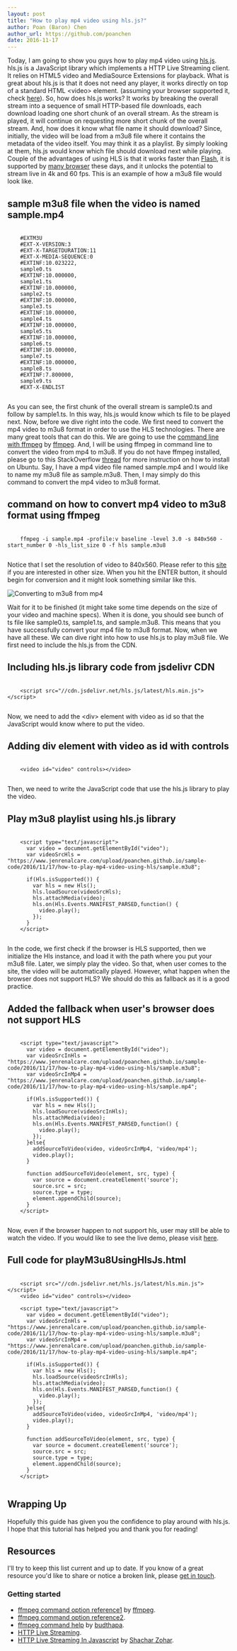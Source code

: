 ```yaml
---
layout: post
title: "How to play mp4 video using hls.js?"
author: Poan (Baron) Chen
author_url: https://github.com/poanchen
date: 2016-11-17
---
```

Today, I am going to show you guys how to play mp4 video using [hls.js](https://github.com/dailymotion/hls.js/tree/master). hls.js is a JavaScript library which implements a HTTP Live Streaming client. It relies on HTML5 video and MediaSource Extensions for playback. What is great about hls.js is that it does not need any player, it works directly on top of a standard HTML &lt;video&gt; element. (assuming your browser supported it, check [here](http://caniuse.com/#search=MediaSource)). So, how does hls.js works? It works by breaking the overall stream into a sequence of small HTTP-based file downloads, each download loading one short chunk of an overall stream. As the stream is played, it will continue on requesting more short chunk of the overall stream. And, how does it know what file name it should download? Since, initially, the video will be load from a m3u8 file where it contains the metadata of the video itself. You may think it as a playlist. By simply looking at them, hls.js would know which file should download next while playing. Couple of the advantages of using HLS is that it works faster than [Flash](http://www.adobe.com/ca/products/flashplayer.html), it is supported by [many browser](http://caniuse.com/#search=MediaSource) these days, and it unlocks the potential to stream live in 4k and 60 fps. This is an example of how a m3u8 file would look like.

## sample m3u8 file when the video is named sample.mp4

<pre>
  <code class="java">
    #EXTM3U
    #EXT-X-VERSION:3
    #EXT-X-TARGETDURATION:11
    #EXT-X-MEDIA-SEQUENCE:0
    #EXTINF:10.023222,
    sample0.ts
    #EXTINF:10.000000,
    sample1.ts
    #EXTINF:10.000000,
    sample2.ts
    #EXTINF:10.000000,
    sample3.ts
    #EXTINF:10.000000,
    sample4.ts
    #EXTINF:10.000000,
    sample5.ts
    #EXTINF:10.000000,
    sample6.ts
    #EXTINF:10.000000,
    sample7.ts
    #EXTINF:10.000000,
    sample8.ts
    #EXTINF:7.800000,
    sample9.ts
    #EXT-X-ENDLIST
  </code>
</pre>
As you can see, the first chunk of the overall stream is sample0.ts and follow by sample1.ts. In this way, hls.js would know which ts file to be played next. Now, before we dive right into the code. We first need to convert the mp4 video to m3u8 format in order to use the HLS technologies. There are many great tools that can do this. We are going to use the [command line with ffmpeg](https://linux.die.net/man/1/ffmpeg) by [ffmpeg](https://www.ffmpeg.org/). And, I will be using ffmpeg in command line to convert the video from mp4 to m3u8. If you do not have ffmpeg installed, please go to this StackOverflow [thread](http://stackoverflow.com/questions/29125229/how-to-reinstall-ffmpeg-clean-on-ubuntu-14-04) for more instruction on how to install on Ubuntu. Say, I have a mp4 video file named sample.mp4 and I would like to name my m3u8 file as sample.m3u8. Then, I may simply do this command to convert the mp4 video to m3u8 format.

## command on how to convert mp4 video to m3u8 format using ffmpeg

<pre>
  <code class="bash">
    ffmpeg -i sample.mp4 -profile:v baseline -level 3.0 -s 840x560 -start_number 0 -hls_list_size 0 -f hls sample.m3u8
  </code>
</pre>
Notice that I set the resolution of video to 840x560. Please refer to this [site](https://linux.die.net/man/1/ffmpeg) if you are interested in other size. When you hit the ENTER button, it should begin for conversion and it might look something similar like this.

<img src="/img/2016/11/17/how-to-play-mp4-video-using-hls/Converting to m3u8 from mp4.png" alt="Converting to m3u8 from mp4">

Wait for it to be finished (it might take some time depends on the size of your video and machine specs). When it is done, you should see bunch of ts file like sample0.ts, sample1.ts, and sample.m3u8. This means that you have successfully convert your mp4 file to m3u8 format. Now, when we have all these. We can dive right into how to use hls.js to play m3u8 file. We first need to include the hls.js from the CDN.

## Including hls.js library code from jsdelivr CDN

<pre>
  <code class="html">
    &lt;script src="//cdn.jsdelivr.net/hls.js/latest/hls.min.js"&gt;&lt;/script&gt;
  </code>
</pre>
Now, we need to add the &lt;div&gt; element with video as id so that the JavaScript would know where to put the video.

## Adding div element with video as id with controls

<pre>
  <code class="html">
    &lt;video id="video" controls&gt;&lt;/video&gt;
  </code>
</pre>
Then, we need to write the JavaScript code that use the hls.js library to play the video.

## Play m3u8 playlist using hls.js library

<pre>
  <code class="html">
    &lt;script type="text/javascript"&gt;
      var video = document.getElementById("video");
      var videoSrcHls = "https://www.jenrenalcare.com/upload/poanchen.github.io/sample-code/2016/11/17/how-to-play-mp4-video-using-hls/sample.m3u8";

      if(Hls.isSupported()) {
        var hls = new Hls();
        hls.loadSource(videoSrcHls);
        hls.attachMedia(video);
        hls.on(Hls.Events.MANIFEST_PARSED,function() {
          video.play();
        });
      }
    &lt;/script&gt;
  </code>
</pre>
In the code, we first check if the browser is HLS supported, then we initialize the Hls instance, and load it with the path where you put your m3u8 file. Later, we simply play the video. So that, when user comes to the site, the video will be automatically played. However, what happen when the browser does not support HLS? We should do this as fallback as it is a good practice.

## Added the fallback when user's browser does not support HLS

<pre>
  <code class="html">
    &lt;script type="text/javascript"&gt;
      var video = document.getElementById("video");
      var videoSrcInHls = "https://www.jenrenalcare.com/upload/poanchen.github.io/sample-code/2016/11/17/how-to-play-mp4-video-using-hls/sample.m3u8";
      var videoSrcInMp4 = "https://www.jenrenalcare.com/upload/poanchen.github.io/sample-code/2016/11/17/how-to-play-mp4-video-using-hls/sample.mp4";

      if(Hls.isSupported()) {
        var hls = new Hls();
        hls.loadSource(videoSrcInHls);
        hls.attachMedia(video);
        hls.on(Hls.Events.MANIFEST_PARSED,function() {
          video.play();
        });
      }else{
        addSourceToVideo(video, videoSrcInMp4, 'video/mp4');
        video.play();
      }

      function addSourceToVideo(element, src, type) {
        var source = document.createElement('source');
        source.src = src;
        source.type = type;
        element.appendChild(source);
      }
    &lt;/script&gt;
  </code>
</pre>
Now, even if the browser happen to not support hls, user may still be able to watch the video. If you would like to see the live demo, please visit [here](https://www.jenrenalcare.com/upload/poanchen.github.io/sample-code/2016/11/17/how-to-play-mp4-video-using-hls/playM3u8UsingHlsJs.html).

## Full code for playM3u8UsingHlsJs.html

<pre>
  <code class="html">
    &lt;script src="//cdn.jsdelivr.net/hls.js/latest/hls.min.js"&gt;&lt;/script&gt;
    &lt;video id="video" controls&gt;&lt;/video&gt;

    &lt;script type="text/javascript"&gt;
      var video = document.getElementById("video");
      var videoSrcInHls = "https://www.jenrenalcare.com/upload/poanchen.github.io/sample-code/2016/11/17/how-to-play-mp4-video-using-hls/sample.m3u8";
      var videoSrcInMp4 = "https://www.jenrenalcare.com/upload/poanchen.github.io/sample-code/2016/11/17/how-to-play-mp4-video-using-hls/sample.mp4";

      if(Hls.isSupported()) {
        var hls = new Hls();
        hls.loadSource(videoSrcInHls);
        hls.attachMedia(video);
        hls.on(Hls.Events.MANIFEST_PARSED,function() {
          video.play();
        });
      }else{
        addSourceToVideo(video, videoSrcInMp4, 'video/mp4');
        video.play();
      }

      function addSourceToVideo(element, src, type) {
        var source = document.createElement('source');
        source.src = src;
        source.type = type;
        element.appendChild(source);
      }
    &lt;/script&gt;
  </code>
</pre>

## Wrapping Up

Hopefully this guide has given you the confidence to play around with hls.js. I hope that this tutorial has helped you and thank you for reading!

## Resources

I'll try to keep this list current and up to date. If you know of a great resource you'd like to share or notice a broken link, please [get in touch](https://github.com/poanchen).

### Getting started

* [ffmpeg command option reference1](http://ffmpeg.org/ffmpeg-all.html#hls) by [ffmpeg](http://ffmpeg.org/).
* [ffmpeg command option reference2](https://linux.die.net/man/1/ffmpeg).
* [ffmpeg command help](http://stackoverflow.com/questions/30912542/mp4-to-hls-using-ffmpeg) by [budthapa](http://stackoverflow.com/users/2489973/budthapa).
* [HTTP Live Streaming](https://en.wikipedia.org/wiki/HTTP_Live_Streaming).
* [HTTP Live Streaming In Javascript](http://blog.peer5.com/http-live-streaming-in-javascript/) by [Shachar Zohar](http://blog.peer5.com/author/shachar-zohar/).